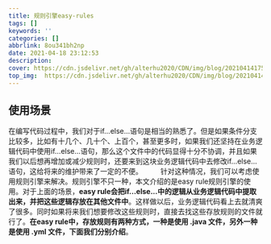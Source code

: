 ```yaml
---
title: 规则引擎easy-rules
tags: []
keywords: ''
categories: []
abbrlink: 8ou341bh2np
date: 2021-04-18 23:12:53
description:
cover: https://cdn.jsdelivr.net/gh/alterhu2020/CDN/img/blog/20210414175757.jpeg
top_img:  https://cdn.jsdelivr.net/gh/alterhu2020/CDN/img/blog/20210414175757.jpeg
---
```


## 使用场景

在编写代码过程中，我们对于if...else...语句是相当的熟悉了。但是如果条件分支比较多，比如有十几个、几十个、上百个，甚至更多时，如果我们还坚持在业务逻辑代码中使用if...else...语句，那么这个文件中的代码显得十分不协调，并且如果我们以后想再增加或减少规则时，还要来到这块业务逻辑代码中去修改if...else...语句，这给将来的维护带来了一定的不便。
        针对这种情况，我们可以考虑使用规则引擎来解决。规则引擎不只一种，本文介绍的是easy rule规则引擎的使用。对于上面的场景，**easy rule会把if...else...中的逻辑从业务逻辑代码中提取出来，并把这些逻辑存放在其他文件中**。这样做以后，业务逻辑代码看上去就清爽了很多。同时如果将来我们想要修改这些规则时，直接去找这些存放规则的文件就行了。**在easy rule中，存放规则有两种方式，一种是使用 .java 文件，另外一种是使用 .yml 文件，下面我们分别介绍**。
